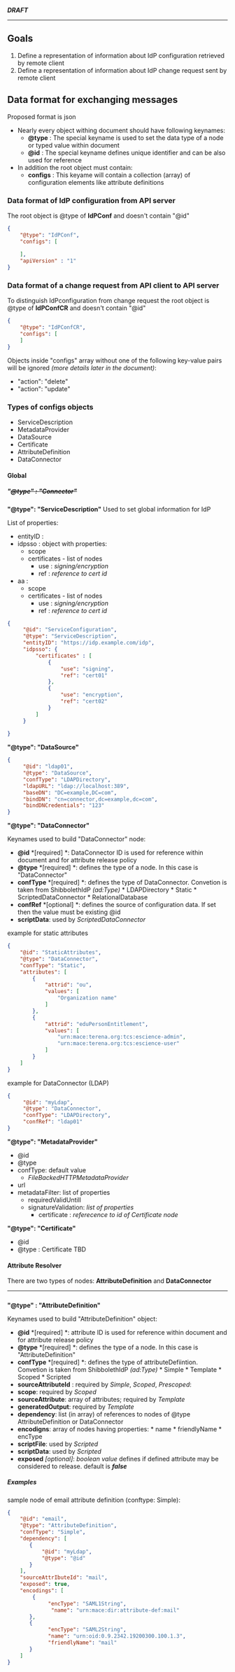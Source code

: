 ***DRAFT***

***


## Goals

1. Define a representation of information about IdP configuration retrieved by remote client
2. Define a representation of information about IdP change request sent by remote client


## Data format for exchanging messages
Proposed format is json 

- Nearly every object withing document should have following keynames:
    -  **@type** : The special keyname is used to set the data type of a node or typed value within document
    -  **@id** : The special keyname defines unique identifier and can be also used for reference
- In addition the root object must contain:
     - **configs** : This keyame will contain a collection (array) of configuration elements like attribute definitions
    


### Data format of IdP configuration from API server
The root object is @type of **IdPConf** and doesn't contain "@id"

```json
{
    "@type": "IdPConf",
    "configs": [
    
    ],
    "apiVersion" : "1"
}
```

### Data format of a change request from API client to API server
To distinguish IdPconfiguration from change request the root object is @type of **IdPConfCR** and doesn't contain "@id"
```json
{
    "@type": "IdPConfCR",
    "configs": [
    ]
}
```
Objects inside "configs" array without one of the following key-value pairs will be ignored *(more details later in the document)*:
- "action": "delete"
- "action": "update"

### Types of configs objects
- ServiceDescription
- MetadataProvider
- DataSource
- Certificate
- AttributeDefinition
- DataConnector


#### Global 

##### ***"~~@type" : "Connector"~~***


**"@type": "ServiceDescription"**
Used to set global information for IdP

List of properties:

* entityID :
* idpsso : object with properties:
	* scope
	* certificates - list of nodes
		* use : *signing/encryption*
		* ref : *reference to cert id*
* aa :
	* scope
	* certificates - list of nodes
		* use : *signing/encryption*
		* ref : *reference to cert id*


```json
{
     "@id": "ServiceConfiguration",
     "@type": "ServiceDescription",
     "entityID": "https://idp.example.com/idp",
     "idpsso": {
         "certificates" : [
             {
                 "use": "signing",
                 "ref": "cert01"
             },
             {
                 "use": "encryption",
                 "ref": "cert02"
             }
         ]
     }
     
}
```


**"@type": "DataSource"**

```json
{
     "@id": "ldap01",
     "@type": "DataSource",
     "confType": "LDAPDirectory",
     "ldapURL": "ldap://localhost:389",
     "baseDN": "DC=example,DC=com",
     "bindDN": "cn=connector,dc=example,dc=com",
     "bindDNCredentials": "123"
}

```

**"@type": "DataConnector"**

Keynames used to build "DataConnector" node:

* **@id**  *[required] *: DataConnector ID is used for reference within document and for attribute release policy 
* **@type** *[required] *: defines the type of a node. In this case is "DataConnector"
* **confType**  *[required] *: defines the type of DataConnector. Convetion is taken from ShibbolethIdP *(ad:Type)*
		* LDAPDirectory
		* Static
		* ScriptedDataConnector
		* RelationalDatabase
* **confRef** *[optional] *: defines the source of configuration data. If set then the value must be existing @id
* **scriptData**: used by *ScriptedDataConnector*


example for static attributes

```json
{
    "@id": "StaticAttributes",
    "@type": "DataConnector",
    "confType": "Static",
    "attributes": [
        {
            "attrid": "ou",
            "values": [
                "Organization name"
            ]
        },
        {
            "attrid": "eduPersonEntitlement",
            "values": [
                "urn:mace:terena.org:tcs:escience-admin",
                "urn:mace:terena.org:tcs:escience-user"
            ]
        }
    ]
}

```
example for DataConnector (LDAP)
```json
{
     "@id": "myLdap",
     "@type": "DataConnector",
     "confType": "LDAPDirectory",
     "confRef": "ldap01"
}
```


**"@type": "MetadataProvider"**

* @id
* @type
* confType:	  default value
	* *FileBackedHTTPMetadataProvider*
* url
* metadataFilter: list of properties
	* requiredValidUntill
	* signatureValidation: *list of properties*
		* certificate : *referecence to id of Certificate node*
		

**"@type": "Certificate"**

* @id
* @type : Certificate
TBD

#### Attribute Resolver

There are two types of nodes: **AttributeDefinition** and **DataConnector**

***

##### 
**"@type" : "AttributeDefinition"**


Keynames used to build "AttributeDefinition" object:

* **@id**  *[required] *: attribute ID is used for reference within document and for attribute release policy 
* **@type** *[required] *: defines the type of a node. In this case is "AttributeDefinition"
* **confType**  *[required] *: defines the type of attributeDefiintion. Convetion is taken from ShibbolethIdP *(ad:Type)*
		* Simple
		* Template
		* Scoped
		* Scripted        
* **sourceAttributeId** : required by *Simple*,  *Scoped*, *Prescoped*: 
* **scope**: required by *Scoped*
* **sourceAttribute**: array of attributes; required by *Template*
* **generatedOutput**: required by *Template*
* **dependency**: list (in array) of references to nodes of @type AttributeDefinition or DataConnector
* **encodigns**:  array of  nodes having properties:
		* name
		* friendlyName
		* encType
* **scriptFile**: used by *Scripted*
* **scriptData**: used by *Scripted*
* **exposed** *[optional]*: *boolean value* defines if defined attribute may be considered to release. default is ***false***

##### ***Examples***


sample node of email attribute definition (conftype: Simple):
```json
{
    "@id": "email",
    "@type": "AttributeDefinition",
    "confType": "Simple",
    "dependency": [
       {
           "@id": "myLdap",
           "@type": "@id"
       }
    ],
    "sourceAttrIbuteId": "mail",
    "exposed": true,
    "encodings": [
        {
             "encType": "SAML1String",
              "name": "urn:mace:dir:attribute-def:mail"
       },
       {
             "encType": "SAML2String",
             "name": "urn:oid:0.9.2342.19200300.100.1.3",
             "friendlyName": "mail"
       }
    ]
}
```
